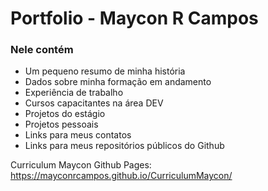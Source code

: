 <h1>Portfolio - Maycon R Campos</h1>

<h3>Nele contém</h3>

<ul>
  <li>Um pequeno resumo de minha história</li>
  <li>Dados sobre minha formação em andamento</li>
  <li>Experiência de trabalho</li>
  <li>Cursos capacitantes na área DEV</li>
  <li>Projetos do estágio</li>
  <li>Projetos pessoais</li>
  <li>Links para meus contatos</li>
  <li>Links para meus repositórios públicos do Github</li>
</ul>


Curriculum Maycon Github Pages: https://mayconrcampos.github.io/CurriculumMaycon/
